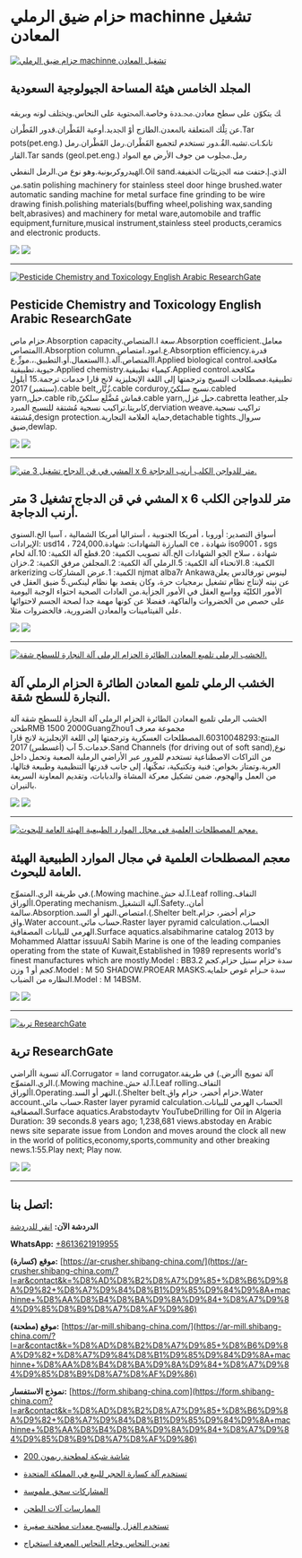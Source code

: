 # حزام ضيق الرملي machinne تشغيل المعادن

<a href="https://swt.shibang-china.com/?l=ar&img&k=%D8%AD%D8%B2%D8%A7%D9%85+%D8%B6%D9%8A%D9%82+%D8%A7%D9%84%D8%B1%D9%85%D9%84%D9%8A+machinne+%D8%AA%D8%B4%D8%BA%D9%8A%D9%84+%D8%A7%D9%84%D9%85%D8%B9%D8%A7%D8%AF%D9%86" target="_blank">![حزام ضيق الرملي machinne تشغيل المعادن](http://static.shibang-china.com/all-800x300/1214.jpg)</a>

## المجلد الخامس هيئة المساحة الجيولوجية السعودية
ﻚ ﻳﺘﻜﻮّن ﻋﻠﻰ ﺳﻄﺢ ﻣﻌﺎدن.ﳏ.ﺪدة وﺧﺎﺻﺔ.اﶈﺘﻮﻳﺔ ﻋﻠﻰ اﻟﻨﺤﺎس.وﳜﺘﻠﻒ ﻟﻮﻧﻪ وﺑﺮﻳﻘﻪ ﻋﻦ ﺗِﻠْﻚ اﳌﺘﻌﻠﻘﺔ ﺑﺎﳌﻌﺪن.اﻟﻄﺎزج أوْ اﳉﺪﻳﺪ.أوﻋﻴﺔ اﻟﻘَﻄْﺮان.ﻗﺪور اﻟﻘَﻄْﺮان.Tar pots(pet.eng.) ﺗﺎﻧﻜ.ﺎت.ﺗﺸﺒﻪ.اﻟﻘُ.ﺪور ﺗﺴﺘﺨﺪم ﻟﺘﺠﻤﻴﻊ اﻟﻘَﻄْﺮان.رﻣﻞ اﻟﻘَﻄْﺮان.رﻣﻞ اﻟﻘﺎر.Tar sands (geol.pet.eng.) رﻣﻞ.ﳎﻠﻮب ﻣﻦ ﺟﻮف اﻷرض ﻣﻊ اﳌﻮاد اﳍﻴﺪروﻛﺮﺑﻮﻧﻴﺔ.وﻫﻮ ﻧﻮع ﻣﻦ.اﻟﺮﻣﻞ اﻟﻨﻔﻄﻲ.Oil sand.اﻟﺬي.إ.ﺧﺘﻔﺖ ﻣﻨﻪ اﳉﺰﻳﺌﺎت اﳋﻔﻴﻔﺔ ﻣﻦ.satin polishing machinery for stainless steel door hinge brushed.water automatic sanding machine for metal surface fine grinding to be wire drawing finish.polishing materials(buffing wheel,polishing wax,sanding belt,abrasives) and machinery for metal ware,automobile and traffic equipment,furniture,musical instrument,stainless steel products,ceramics and electronic products.


<a href="https://whatsapp.shibangsoft.com/WhatsApp.php" target="_blank" title="WhatsApp">![](http://static.shibang-china.com/icon/whatsapp.png)</a> <a href="https://swt.shibang-china.com/?l=ar&icon&k=%D8%AD%D8%B2%D8%A7%D9%85+%D8%B6%D9%8A%D9%82+%D8%A7%D9%84%D8%B1%D9%85%D9%84%D9%8A+machinne+%D8%AA%D8%B4%D8%BA%D9%8A%D9%84+%D8%A7%D9%84%D9%85%D8%B9%D8%A7%D8%AF%D9%86" target="_blank">![](http://static.shibang-china.com/icon/chat-ar.png)</a>

---

<a href="https://swt.shibang-china.com/?l=ar&img&k=%D8%AD%D8%B2%D8%A7%D9%85+%D8%B6%D9%8A%D9%82+%D8%A7%D9%84%D8%B1%D9%85%D9%84%D9%8A+machinne+%D8%AA%D8%B4%D8%BA%D9%8A%D9%84+%D8%A7%D9%84%D9%85%D8%B9%D8%A7%D8%AF%D9%86" target="_blank">![Pesticide Chemistry and Toxicology English Arabic ResearchGate](http://static.shibang-china.com/all-800x300/467.jpg)</a>

## Pesticide Chemistry and Toxicology English Arabic ResearchGate
حزام ماص.Absorption capacity.سعة ا.المتصاص.Absorption coefficient.معامل االمتصاص.Absorption column.ع.امود.امتصاص.Absorption efficiency.قدرة االمتصاص.آلة.(.االستعمال.أو.التطبيق.،.موزِّ.ع.Applied biological control.مكافحة حيوية.تطبيقية.Applied chemistry.كيمياء تطبيقية.Applied control.مكافحة تطبيقية.مصطلحات النسيج وترجمتها إلى اللغة الإنجليزية لانج ڤارا خدمات ترجمة.15 أيلول (سبتمبر) 2017.cable belt,زُنَّار.cable corduroy,نسيج سلكيّ.cabled yarn,حبل.cable rib,قماش مُضَّلع سلكيّ.cable yarn,حبل غزل.cabretta leather,جلد كابريتا.تراكيب نسجية مُشتقة للنسيج المبرد,derviation weave.تراكيب نسجية مُشتقة,design protection.حماية العلامة التجارية,detachable tights.سروال ضيق,dewlap.


<a href="https://whatsapp.shibangsoft.com/WhatsApp.php" target="_blank" title="WhatsApp">![](http://static.shibang-china.com/icon/whatsapp.png)</a> <a href="https://swt.shibang-china.com/?l=ar&icon&k=%D8%AD%D8%B2%D8%A7%D9%85+%D8%B6%D9%8A%D9%82+%D8%A7%D9%84%D8%B1%D9%85%D9%84%D9%8A+machinne+%D8%AA%D8%B4%D8%BA%D9%8A%D9%84+%D8%A7%D9%84%D9%85%D8%B9%D8%A7%D8%AF%D9%86" target="_blank">![](http://static.shibang-china.com/icon/chat-ar.png)</a>

---

<a href="https://swt.shibang-china.com/?l=ar&img&k=%D8%AD%D8%B2%D8%A7%D9%85+%D8%B6%D9%8A%D9%82+%D8%A7%D9%84%D8%B1%D9%85%D9%84%D9%8A+machinne+%D8%AA%D8%B4%D8%BA%D9%8A%D9%84+%D8%A7%D9%84%D9%85%D8%B9%D8%A7%D8%AF%D9%86" target="_blank">![المشي في قن الدجاج تشغيل 3 متر x 6 متر للدواجن الكلب أرنب الدجاجة.](http://static.shibang-china.com/all-800x300/885.jpg)</a>

## المشي في قن الدجاج تشغيل 3 متر x 6 متر للدواجن الكلب أرنب الدجاجة.
أسواق التصدير: أوروبا ، أمريكا الجنوبية ، أستراليا أمريكا الشمالية ، آسيا الخ.السنوي الإيرادات: usd14 ، 724,000.المبارزة الشهادات: شهادة ce ، شهادة iso9001 ، sgs شهادة ، سلاح الجو الشهادات الخ.آلة تصويب الكمية: 20.قطع آلة الكمية: 10.آلة لحام الكمية: 8.الانحناء آلة الكمية: 5.الرملي آلة الكمية: 2.المجلفن مرفق الكمية: 2.خزان arkerizing الكمية: 1.عرض المشاركات njmat alba7r Ankawaلينوس تورفالدس يعلن عن نيته لإنتاج نظام تشغيل برمجيات حرة، وكان يقصد بها نظام لينكس.5 ضيق العقل في الأمور الكليّة وواسع العقل في الأمور الجزأية.من العادات الصحية احتواء الوجبة اليومية على حصص من الخضروات والفاكهة، ففضلا عن كونها مهمة جدا لصحة الجسم لاحتوائها على الفيتامينات والمعادن الضرورية، فالخضروات مثلا.


<a href="https://whatsapp.shibangsoft.com/WhatsApp.php" target="_blank" title="WhatsApp">![](http://static.shibang-china.com/icon/whatsapp.png)</a> <a href="https://swt.shibang-china.com/?l=ar&icon&k=%D8%AD%D8%B2%D8%A7%D9%85+%D8%B6%D9%8A%D9%82+%D8%A7%D9%84%D8%B1%D9%85%D9%84%D9%8A+machinne+%D8%AA%D8%B4%D8%BA%D9%8A%D9%84+%D8%A7%D9%84%D9%85%D8%B9%D8%A7%D8%AF%D9%86" target="_blank">![](http://static.shibang-china.com/icon/chat-ar.png)</a>

---

<a href="https://swt.shibang-china.com/?l=ar&img&k=%D8%AD%D8%B2%D8%A7%D9%85+%D8%B6%D9%8A%D9%82+%D8%A7%D9%84%D8%B1%D9%85%D9%84%D9%8A+machinne+%D8%AA%D8%B4%D8%BA%D9%8A%D9%84+%D8%A7%D9%84%D9%85%D8%B9%D8%A7%D8%AF%D9%86" target="_blank">![الخشب الرملي تلميع المعادن الطائرة الحزام الرملي آلة النجارة للسطح شقة.](http://static.shibang-china.com/all-800x300/151.jpg)</a>

## الخشب الرملي تلميع المعادن الطائرة الحزام الرملي آلة النجارة للسطح شقة.
الخشب الرملي تلميع المعادن الطائرة الحزام الرملي آلة النجارة للسطح شقة آلة طحنRMB 1500 2000GuangZhou1 مجموعة معرف المنتج:60310048293.المصطلحات العسكرية وترجمتها إلى اللغة الإنجليزية لانج ڤارا خدمات.5 آب (أغسطس) 2017.Sand Channels (for driving out of soft sand),نوع من التراكات الاصطناعية تستخدم للمرور عبر الأراضي الرملية الصعبة وتحمل داخل العربة.وتمتاز بخواص: فنية وتكتيكية، تمكّنها، إلى جانب قدرتها التنظيمية وطبيعة قتالها، من العمل والهجوم، ضمن تشكيل معركة المشاة والدبابات، وتقديم المعاونة السريعة بالنيران.


<a href="https://whatsapp.shibangsoft.com/WhatsApp.php" target="_blank" title="WhatsApp">![](http://static.shibang-china.com/icon/whatsapp.png)</a> <a href="https://swt.shibang-china.com/?l=ar&icon&k=%D8%AD%D8%B2%D8%A7%D9%85+%D8%B6%D9%8A%D9%82+%D8%A7%D9%84%D8%B1%D9%85%D9%84%D9%8A+machinne+%D8%AA%D8%B4%D8%BA%D9%8A%D9%84+%D8%A7%D9%84%D9%85%D8%B9%D8%A7%D8%AF%D9%86" target="_blank">![](http://static.shibang-china.com/icon/chat-ar.png)</a>

---

<a href="https://swt.shibang-china.com/?l=ar&img&k=%D8%AD%D8%B2%D8%A7%D9%85+%D8%B6%D9%8A%D9%82+%D8%A7%D9%84%D8%B1%D9%85%D9%84%D9%8A+machinne+%D8%AA%D8%B4%D8%BA%D9%8A%D9%84+%D8%A7%D9%84%D9%85%D8%B9%D8%A7%D8%AF%D9%86" target="_blank">![معجم المصطلحات العلمية في مجال الموارد الطبيعية الهيئة العامة للبحوث.](http://static.shibang-china.com/all-800x300/1501.jpg)</a>

## معجم المصطلحات العلمية في مجال الموارد الطبيعية الهيئة العامة للبحوث.
في طريقة الري.المتموِّج.(.Mowing machine.آ.لة حش.Leaf rolling.التفاف األوراق.Operating mechanism.آلية التشغيل.Safety.أمان، سالمة.Absorption.امتصاص.النهر أو السد.(.Shelter belt.حزام أخضر، حزام واق.Water account.حساب مائي.Raster layer pyramid calculation.الحساب الهرمي للبيانات المصفافية.Surface aquatics.alsabihmarine catalog 2013 by Mohammed Alattar issuuAl Sabih Marine is one of the leading companies operating from the state of Kuwait,Established in 1989 represents world&#39;s finest manufactures which are mostly.Model : BB3.سدة حزام ستيل حزام.كجم 2 كجم أو 1 وزن.Model : M 50 SHADOW.PROEAR MASKS.سدة حـزام غوص حلمايه النظاره من الضباب.Model : M 14BSM.


<a href="https://whatsapp.shibangsoft.com/WhatsApp.php" target="_blank" title="WhatsApp">![](http://static.shibang-china.com/icon/whatsapp.png)</a> <a href="https://swt.shibang-china.com/?l=ar&icon&k=%D8%AD%D8%B2%D8%A7%D9%85+%D8%B6%D9%8A%D9%82+%D8%A7%D9%84%D8%B1%D9%85%D9%84%D9%8A+machinne+%D8%AA%D8%B4%D8%BA%D9%8A%D9%84+%D8%A7%D9%84%D9%85%D8%B9%D8%A7%D8%AF%D9%86" target="_blank">![](http://static.shibang-china.com/icon/chat-ar.png)</a>

---

<a href="https://swt.shibang-china.com/?l=ar&img&k=%D8%AD%D8%B2%D8%A7%D9%85+%D8%B6%D9%8A%D9%82+%D8%A7%D9%84%D8%B1%D9%85%D9%84%D9%8A+machinne+%D8%AA%D8%B4%D8%BA%D9%8A%D9%84+%D8%A7%D9%84%D9%85%D8%B9%D8%A7%D8%AF%D9%86" target="_blank">![تربة ResearchGate](http://static.shibang-china.com/all-800x300/827.jpg)</a>

## تربة ResearchGate
آلة تسوية األراضي.Corrugator = land corrugator.آلة تمويج األرض.) في طريقة الري.المتموِّج.(.Mowing machine.آ.لة حش.Leaf rolling.التفاف األوراق.Operating.النهر أو السد.(.Shelter belt.حزام أخضر، حزام واق.Water account.حساب مائي.Raster layer pyramid calculation.الحساب الهرمي للبيانات المصفافية.Surface aquatics.Arabstodaytv YouTubeDrilling for Oil in Algeria Duration: 39 seconds.8 years ago; 1,238,681 views.abstoday en Arabic news site separate issue from London and moves around the clock all new in the world of politics,economy,sports,community and other breaking news.1:55.Play next; Play now.


<a href="https://whatsapp.shibangsoft.com/WhatsApp.php" target="_blank" title="WhatsApp">![](http://static.shibang-china.com/icon/whatsapp.png)</a> <a href="https://swt.shibang-china.com/?l=ar&icon&k=%D8%AD%D8%B2%D8%A7%D9%85+%D8%B6%D9%8A%D9%82+%D8%A7%D9%84%D8%B1%D9%85%D9%84%D9%8A+machinne+%D8%AA%D8%B4%D8%BA%D9%8A%D9%84+%D8%A7%D9%84%D9%85%D8%B9%D8%A7%D8%AF%D9%86" target="_blank">![](http://static.shibang-china.com/icon/chat-ar.png)</a>

---
## اتصل بنا:

**الدردشة الآن:** [انقر للدردشة](https://swt.shibang-china.com?l=ar&contact&k=%D8%AD%D8%B2%D8%A7%D9%85+%D8%B6%D9%8A%D9%82+%D8%A7%D9%84%D8%B1%D9%85%D9%84%D9%8A+machinne+%D8%AA%D8%B4%D8%BA%D9%8A%D9%84+%D8%A7%D9%84%D9%85%D8%B9%D8%A7%D8%AF%D9%86)

**WhatsApp:**  [+8613621919955](https://whatsapp.shibangsoft.com/WhatsApp.php)

**موقع (كسارة):** [https://ar-crusher.shibang-china.com/](https://ar-crusher.shibang-china.com/?l=ar&contact&k=%D8%AD%D8%B2%D8%A7%D9%85+%D8%B6%D9%8A%D9%82+%D8%A7%D9%84%D8%B1%D9%85%D9%84%D9%8A+machinne+%D8%AA%D8%B4%D8%BA%D9%8A%D9%84+%D8%A7%D9%84%D9%85%D8%B9%D8%A7%D8%AF%D9%86)

**موقع (مطحنة):** [https://ar-mill.shibang-china.com/](https://ar-mill.shibang-china.com/?l=ar&contact&k=%D8%AD%D8%B2%D8%A7%D9%85+%D8%B6%D9%8A%D9%82+%D8%A7%D9%84%D8%B1%D9%85%D9%84%D9%8A+machinne+%D8%AA%D8%B4%D8%BA%D9%8A%D9%84+%D8%A7%D9%84%D9%85%D8%B9%D8%A7%D8%AF%D9%86)

**نموذج الاستفسار:** [https://form.shibang-china.com](https://form.shibang-china.com?l=ar&contact&k=%D8%AD%D8%B2%D8%A7%D9%85+%D8%B6%D9%8A%D9%82+%D8%A7%D9%84%D8%B1%D9%85%D9%84%D9%8A+machinne+%D8%AA%D8%B4%D8%BA%D9%8A%D9%84+%D8%A7%D9%84%D9%85%D8%B9%D8%A7%D8%AF%D9%86)

* [200 شاشة شبكة لمطحنة ريمون](../21/200%20%D8%B4%D8%A7%D8%B4%D8%A9%20%D8%B4%D8%A8%D9%83%D8%A9%20%D9%84%D9%85%D8%B7%D8%AD%D9%86%D8%A9%20%D8%B1%D9%8A%D9%85%D9%88%D9%86.md)

* [تستخدم آلة كسارة الحجر للبيع في المملكة المتحدة](../21/%D8%AA%D8%B3%D8%AA%D8%AE%D8%AF%D9%85%20%D8%A2%D9%84%D8%A9%20%D9%83%D8%B3%D8%A7%D8%B1%D8%A9%20%D8%A7%D9%84%D8%AD%D8%AC%D8%B1%20%D9%84%D9%84%D8%A8%D9%8A%D8%B9%20%D9%81%D9%8A%20%D8%A7%D9%84%D9%85%D9%85%D9%84%D9%83%D8%A9%20%D8%A7%D9%84%D9%85%D8%AA%D8%AD%D8%AF%D8%A9.md)

* [المشاركات سحق ملموسة](../25/%D8%A7%D9%84%D9%85%D8%B4%D8%A7%D8%B1%D9%83%D8%A7%D8%AA%20%D8%B3%D8%AD%D9%82%20%D9%85%D9%84%D9%85%D9%88%D8%B3%D8%A9.md)

* [الممارسات آلات الطحن](../25/%D8%A7%D9%84%D9%85%D9%85%D8%A7%D8%B1%D8%B3%D8%A7%D8%AA%20%D8%A2%D9%84%D8%A7%D8%AA%20%D8%A7%D9%84%D8%B7%D8%AD%D9%86.md)

* [تستخدم الغزل والنسيج معدات مطحنة صغيرة](../24/%D8%AA%D8%B3%D8%AA%D8%AE%D8%AF%D9%85%20%D8%A7%D9%84%D8%BA%D8%B2%D9%84%20%D9%88%D8%A7%D9%84%D9%86%D8%B3%D9%8A%D8%AC%20%D9%85%D8%B9%D8%AF%D8%A7%D8%AA%20%D9%85%D8%B7%D8%AD%D9%86%D8%A9%20%D8%B5%D8%BA%D9%8A%D8%B1%D8%A9.md)

* [تعدين النحاس وخام النحاس المعرفة استخراج](../25/%D8%AA%D8%B9%D8%AF%D9%8A%D9%86%20%D8%A7%D9%84%D9%86%D8%AD%D8%A7%D8%B3%20%D9%88%D8%AE%D8%A7%D9%85%20%D8%A7%D9%84%D9%86%D8%AD%D8%A7%D8%B3%20%D8%A7%D9%84%D9%85%D8%B9%D8%B1%D9%81%D8%A9%20%D8%A7%D8%B3%D8%AA%D8%AE%D8%B1%D8%A7%D8%AC.md)